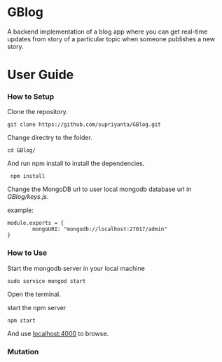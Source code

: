 # GBlog
A backend implementation of a blog app where you can get real-time updates from story of a particular topic when someone publishes a new story.

# User Guide

### How to Setup

Clone the repository.

`git clone https://github.com/supriyanta/GBlog.git`

Change directry to the folder.

`cd GBlog/`

And run npm install to install the dependencies.

```
 npm install
```

Change the MongoDB url to user local mongodb database url in *GBlog/keys.js*.

example:
```
module.exports = {
        mongoURI: "mongodb://localhost:27017/admin"
}
```

### How to Use

Start the mongodb server in your local machine

`sudo service mongod start`

Open the terminal.

start the npm server 

`npm start`

And use [localhost:4000](https://) to browse.

### Mutation


